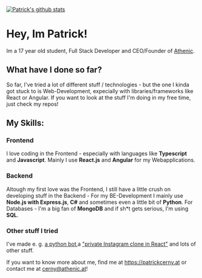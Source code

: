 [![Patrick's github stats](https://github-readme-stats.vercel.app/api?username=patrickcerny)](https://github.com/patrickcerny/github-readme-stats)

# Hey, Im Patrick!
Im a 17 year old student, Full Stack Developer and CEO/Founder of [Athenic](https://athenic.at).

## What have I done so far?
So far, I've tried a lot of different stuff / technologies - but the one I kinda got stuck to is Web-Development, expecially with libraries/frameworks like React or Angular. If you want to look at the stuff I'm doing in my free time, just check my repos!

## My Skills:
### Frontend
I love coding in the Frontend - especially with languages like **Typescript** and **Javascript**. Mainly I use **React.js** and **Angular** for my Webapplications.

### Backend
Altough my first love was the Frontend, I still have a little crush on developing stuff in the Backend - For my BE-Development I mainly use **Node.js with Express.js**, **C#** and sometimes even a little bit of **Python**. For Databases - I'm a big fan of **MongoDB** and if sh\*t gets serious, I'm using **SQL**.

### Other stuff I tried
I've made e. g. [a python bot](https://github.com/patrickcerny/typewriterBot),a ["private Instagram clone in React"](https://github.com/patrickcerny/anp_schach_oop) and lots of other stuff. 
  
If you want to know more about me, find me at https://patrickcerny.at or contact me at cerny@athenic.at!
